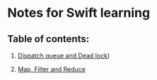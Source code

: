 # **Notes for Swift learning**

## Table of contents:

1. [Dispatch queue and Dead lock](Dispatch_queue.md))

2. [Map, Filter and Reduce](Map_reduce.md)
   
